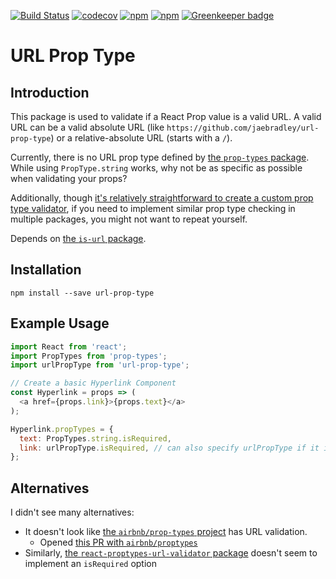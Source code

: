 [![Build Status](https://travis-ci.org/jaebradley/url-prop-type.svg?branch=master)](https://travis-ci.org/jaebradley/url-prop-type)
[![codecov](https://codecov.io/gh/jaebradley/prop-types-url-validator/branch/master/graph/badge.svg)](https://codecov.io/gh/jaebradley/prop-types-url-validator)
[![npm](https://img.shields.io/npm/dt/url-prop-type.svg)](https://www.npmjs.com/package/url-prop-type)
[![npm](https://img.shields.io/npm/v/url-prop-type.svg)](https://www.npmjs.com/package/url-prop-type)
[![Greenkeeper badge](https://badges.greenkeeper.io/jaebradley/url-prop-type.svg)](https://greenkeeper.io/)

# URL Prop Type

## Introduction
This package is used to validate if a React Prop value is a valid URL. A valid URL can be a valid absolute URL (like `https://github.com/jaebradley/url-prop-type`) or a relative-absolute URL (starts with a `/`).

Currently, there is no URL prop type defined by [the `prop-types` package](https://www.npmjs.com/package/prop-types). While using `PropType.string` works, why not be as specific as possible when validating your props?

Additionally, though [it's relatively straightforward to create a custom prop type validator](https://www.ian-thomas.net/custom-proptype-validation-with-react/), if you need to implement similar prop type checking in multiple packages, you might not want to repeat yourself.

Depends on [the `is-url` package](https://www.npmjs.com/package/is-url).
## Installation
`npm install --save url-prop-type`

## Example Usage
```javascript
import React from 'react';
import PropTypes from 'prop-types';
import urlPropType from 'url-prop-type';

// Create a basic Hyperlink Component
const Hyperlink = props => (
  <a href={props.link}>{props.text}</a>
);

Hyperlink.propTypes = {
  text: PropTypes.string.isRequired,
  link: urlPropType.isRequired, // can also specify urlPropType if it is not required
};
```

## Alternatives
I didn't see many alternatives:
  * It doesn't look like [the `airbnb/prop-types` project](https://github.com/airbnb/prop-types) has URL validation.
    * Opened [this PR with `airbnb/proptypes`](https://github.com/airbnb/prop-types/pull/35)
  * Similarly, [the `react-proptypes-url-validator` package](https://github.com/kmalone75/react-proptypes-url-validator) doesn't seem to implement an `isRequired` option
